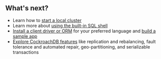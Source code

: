 ## What's next?

- Learn how to [start a local cluster](https://www.cockroachlabs.com/docs/stable/start-a-local-cluster.html)
- Learn more about [using the built-in SQL shell](https://www.cockroachlabs.com/docs/stable/cockroach-sql.html)
- [Install a client driver or ORM](https://www.cockroachlabs.com/docs/stable/install-client-drivers.html) for your preferred language and [build a sample app](https://www.cockroachlabs.com/docs/stable/hello-world-example-apps.html)
- [Explore CockroachDB features](https://www.cockroachlabs.com/docs/stable/demo-replication-and-rebalancing.html) like replication and rebalancing, fault tolerance and automated repair, geo-partitioning, and serializable transactions
